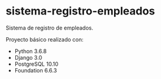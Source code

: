 # sistema-registro-empleados
Sistema de registro de empleados.

Proyecto básico realizado con:
* Python 3.6.8
* Django 3.0
* PostgreSQL 10.10
* Foundation 6.6.3
